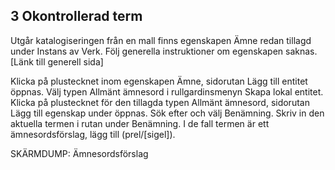 ## 3 Okontrollerad term

Utgår katalogiseringen från en mall finns egenskapen Ämne redan tillagd under Instans av Verk. Följ generella instruktioner om egenskapen saknas. [Länk till generell sida]

Klicka på plustecknet inom egenskapen Ämne, sidorutan Lägg till entitet öppnas. Välj typen Allmänt ämnesord i rullgardinsmenyn Skapa lokal entitet.
Klicka på plustecknet för den tillagda typen Allmänt ämnesord, sidorutan Lägg till egenskap under öppnas. Sök efter och välj Benämning. Skriv in den aktuella termen i rutan under Benämning. I de fall termen är ett ämnesordsförslag, lägg till (prel/[sigel]).

SKÄRMDUMP: Ämnesordsförslag
